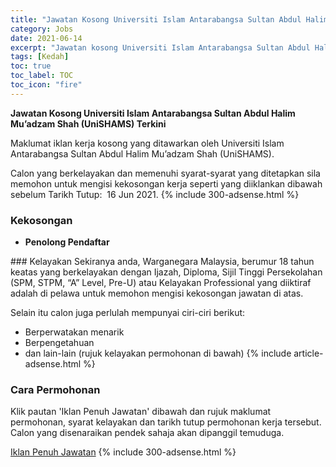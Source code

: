 ```yaml
---
title: "Jawatan Kosong Universiti Islam Antarabangsa Sultan Abdul Halim Mu’adzam Shah (UniSHAMS) Terkini" 
category: Jobs 
date: 2021-06-14 
excerpt: "Jawatan kosong Universiti Islam Antarabangsa Sultan Abdul Halim Mu’adzam Shah (UniSHAMS) terkini untuk kekosongan Penolong Pendaftar" 
tags: [Kedah] 
toc: true 
toc_label: TOC 
toc_icon: "fire" 
--- 
```


**Jawatan Kosong Universiti Islam Antarabangsa Sultan Abdul Halim Mu’adzam Shah (UniSHAMS) Terkini**

Maklumat iklan kerja kosong yang ditawarkan oleh Universiti Islam Antarabangsa Sultan Abdul Halim Mu’adzam Shah (UniSHAMS). 

Calon yang berkelayakan dan memenuhi syarat-syarat yang ditetapkan sila memohon untuk mengisi kekosongan kerja seperti yang diiklankan dibawah sebelum Tarikh Tutup:  16 Jun 2021. 
{% include 300-adsense.html %} 
### Kekosongan 
<ul>
<li>
<p><strong>Penolong Pendaftar&#160;</strong></p>
</li>
</ul> 
### Kelayakan 
Sekiranya anda, Warganegara Malaysia, berumur 18 tahun keatas yang berkelayakan dengan Ijazah, Diploma, Sijil Tinggi Persekolahan (SPM, STPM, “A” Level, Pre-U) atau Kelayakan Professional yang diiktiraf adalah di pelawa untuk memohon mengisi kekosongan jawatan di atas.

Selain itu calon juga perlulah mempunyai ciri-ciri berikut:
- Berperwatakan menarik
- Berpengetahuan
- dan lain-lain (rujuk kelayakan permohonan di bawah) 
{% include article-adsense.html %} 
### Cara Permohonan 
Klik pautan 'Iklan Penuh Jawatan' dibawah dan rujuk maklumat permohonan, syarat kelayakan dan tarikh tutup permohonan kerja tersebut.
Calon yang disenaraikan pendek sahaja akan dipanggil temuduga.

<a href="http://infokerjaya.org/iklan-jawatan-universiti-islam-antarabangsa-sultan-abdul-halim-muadzam-shah-unishams/" class="btn btn--info" target="_blank" rel="nofollow noopenner">Iklan Penuh Jawatan</a> 
{% include 300-adsense.html %} 